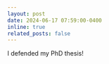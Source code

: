 ```yaml
---
layout: post
date: 2024-06-17 07:59:00-0400
inline: true
related_posts: false
---
```


I defended my PhD thesis!
